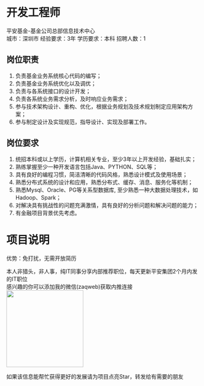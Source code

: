 # 开发工程师
平安基金-基金公司总部信息技术中心  
城市：深圳市 经验要求：3年 学历要求：本科  招聘人数：1

## 岗位职责
1.	负责基金业务系统核心代码的编写；
   2.	负责基金业务系统优化以及调优； 
   3.	负责与各系统接口的设计开发；
   4.	负责各系统业务需求分析，及时响应业务需求；
   5.	参与技术架构设计、重构、优化，根据业务规划及技术规划制定应用架构方案；
   6.	参与制定设计及实现规范，指导设计、实现及部署工作。

## 岗位要求
1.	统招本科或以上学历，计算机相关专业，至少3年以上开发经验，基础扎实；
   2.	熟练掌握至少一种开发语言包括Java、PYTHON、SQL等；
   3.	具有良好的编程习惯，简洁清晰的代码风格，熟悉设计模式及使用场景；
   4.	熟悉分布式系统的设计和应用，熟悉分布式、缓存、消息、服务化等机制；
   5.	熟悉Mysql、Oracle、PG等关系型数据库, 至少熟悉一种大数据处理技术，如Hadoop、Spark；
   6.	对解决具有挑战性的问题充满激情，具有良好的分析问题和解决问题的能力； 
   7.	有金融项目背景优先考虑。

# 项目说明

优势：免打扰，无需开放简历

本人非猎头，非人事，纯IT同事分享内部推荐职位，每天更新平安集团2个月内发的IT职位  
感兴趣的你可以添加我的微信(zaqweb)获取内推连接  
<img src="https://github.com/zaqweb/PA-IT-JOBS/blob/master/WechatICode.jpeg"  height="200" width="200">

如果该信息能帮忙获得更好的发展请为项目点亮Star，转发给有需要的朋友




